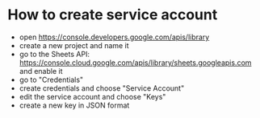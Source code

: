 # How to create service account

* open <https://console.developers.google.com/apis/library>
* create a new project and name it
* go to the Sheets API: <https://console.cloud.google.com/apis/library/sheets.googleapis.com> and enable it
* go to "Credentials"
* create credentials and choose "Service Account"
* edit the service account and choose "Keys"
* create a new key in JSON format
